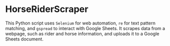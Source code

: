 # HorseRiderScraper

This Python script uses `Selenium` for web automation, `re` for text pattern matching, and `gspread` to interact with Google Sheets. It scrapes data from a webpage, such as rider and horse information, and uploads it to a Google Sheets document.
